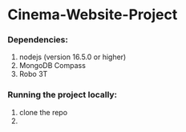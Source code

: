 # Cinema-Website-Project

### Dependencies:
1. nodejs (version 16.5.0 or higher)
2. MongoDB Compass
3. Robo 3T

### Running the project locally:
1. clone the repo
2. 